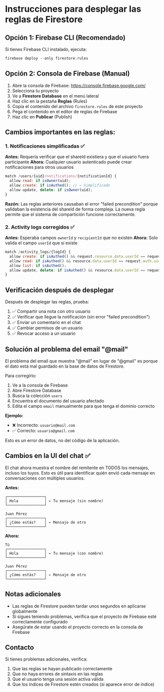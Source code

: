 # Instrucciones para desplegar las reglas de Firestore

## Opción 1: Firebase CLI (Recomendado)

Si tienes Firebase CLI instalado, ejecuta:

```powershell
firebase deploy --only firestore:rules
```

## Opción 2: Consola de Firebase (Manual)

1. Abre la consola de Firebase: https://console.firebase.google.com/
2. Selecciona tu proyecto
3. Ve a **Firestore Database** en el menú lateral
4. Haz clic en la pestaña **Reglas** (Rules)
5. Copia el contenido del archivo `firestore.rules` de este proyecto
6. Pega el contenido en el editor de reglas de Firebase
7. Haz clic en **Publicar** (Publish)

## Cambios importantes en las reglas:

### 1. Notificaciones simplificadas ✅
**Antes:** Requería verificar que el shareId existiera y que el usuario fuera participante
**Ahora:** Cualquier usuario autenticado puede crear notificaciones para otros usuarios

```javascript
match /users/{uid}/notifications/{notificationId} {
  allow read: if isOwner(uid);
  allow create: if isAuthed(); // ← Simplificado
  allow update, delete: if isOwner(uid);
}
```

**Razón:** Las reglas anteriores causaban el error "failed precondition" porque validaban
la existencia del shareId de forma compleja. La nueva regla permite que el sistema de
compartición funcione correctamente.

### 2. Activity logs corregidos ✅
**Antes:** Esperaba campos `ownerId` y `recipientId` que no existen
**Ahora:** Solo valida el campo `userId` que sí existe

```javascript
match /activity_logs/{logId} {
  allow create: if isAuthed() && request.resource.data.userId == request.auth.uid;
  allow read: if isAuthed() && resource.data.userId == request.auth.uid;
  allow list: if isAuthed();
  allow update, delete: if isAuthed() && resource.data.userId == request.auth.uid;
}
```

## Verificación después de desplegar

Después de desplegar las reglas, prueba:

1. ✅ Compartir una nota con otro usuario
2. ✅ Verificar que llegue la notificación (sin error "failed precondition")
3. ✅ Enviar un comentario en el chat
4. ✅ Cambiar permisos de un usuario
5. ✅ Revocar acceso a un usuario

## Solución al problema del email "@mail"

El problema del email que muestra "@mail" en lugar de "@gmail" es porque el dato
está mal guardado en la base de datos de Firestore.

Para corregirlo:

1. Ve a la consola de Firebase
2. Abre Firestore Database
3. Busca la colección `users`
4. Encuentra el documento del usuario afectado
5. Edita el campo `email` manualmente para que tenga el dominio correcto

**Ejemplo:**
- ❌ Incorrecto: `usuario@mail.com`
- ✅ Correcto: `usuario@gmail.com`

Esto es un error de datos, no del código de la aplicación.

## Cambios en la UI del chat ✅

El chat ahora muestra el nombre del remitente en TODOS los mensajes, incluso los tuyos.
Esto es útil para identificar quién envió cada mensaje en conversaciones con múltiples usuarios.

**Antes:**
```
┌─────────────────┐
│ Hola            │ ← Tu mensaje (sin nombre)
└─────────────────┘

Juan Pérez
┌─────────────────┐
│ ¿Cómo estás?    │ ← Mensaje de otro
└─────────────────┘
```

**Ahora:**
```
Tú
┌─────────────────┐
│ Hola            │ ← Tu mensaje (con nombre)
└─────────────────┘

Juan Pérez
┌─────────────────┐
│ ¿Cómo estás?    │ ← Mensaje de otro
└─────────────────┘
```

## Notas adicionales

- Las reglas de Firestore pueden tardar unos segundos en aplicarse globalmente
- Si sigues teniendo problemas, verifica que el proyecto de Firebase esté correctamente configurado
- Asegúrate de estar usando el proyecto correcto en la consola de Firebase

## Contacto

Si tienes problemas adicionales, verifica:
1. Que las reglas se hayan publicado correctamente
2. Que no haya errores de sintaxis en las reglas
3. Que el usuario tenga una sesión activa válida
4. Que los índices de Firestore estén creados (si aparece error de índice)
